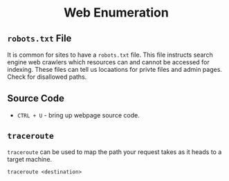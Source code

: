 # <h1 style="text-align:center">Web Enumeration</h1>

## ```robots.txt``` File
It is common for sites to have a ```robots.txt``` file. This file instructs search engine web crawlers which resources can and cannot be accessed for indexing. These files can tell us locaations for privte files and admin pages. Check for disallowed paths. 

## Source Code

* ```CTRL + U``` - bring up webpage source code. 


## ```traceroute```

```traceroute``` can be used to map the path your request takes as it heads to a target machine. 

    traceroute <destination>

    